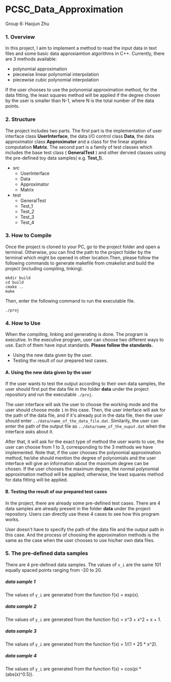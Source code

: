 # PCSC_Data_Approximation

Group 6: Haojun Zhu
### 1. Overview
In this project, I aim to implement a method to read the input data in text files and some basic data approxiamtion algorithms in C++. Currently, there are 3 methods available:
- polynomial approximation
- piecewise linear polynomial interpolation 
- piecewise cubic polynomial interpolation

If the user chooses to use the polynomial approximation method, for the data fitting, the least squares method will be applied if the degree chosen by the user is smaller than N-1, where N is the total number of the data points.

### 2. Structure

The project includes two parts. The first part is the implementation of user interface class **UserInterface**,  the data I/O control class **Data**, the data approximator class **Approximator** and a class for the linear algebra computation **Matrix**. The second part is a family of test classes which includes the base test class ( **GeneralTest** ) and other dervied classes using the pre-defined toy data samples( e.g. **Test_1**). 

- src
	- UserInterface
	- Data
	- Approximator
	- Matrix
- test
	- GeneralTest
	- Test_1
	- Test_2
	- Test_3
	- Test_4


### 3. How to Compile
Once the project is cloned to your PC, go to the project folder and open a terminal. Otherwise, you can find the path to the project folder by the terminal which might be opened in other location.Then, please follow the following commands to generate makefile from cmakelist and build the project (including compiling, linking).

	mkdir build
	cd build
	cmake ..
	make

Then, enter the following command to run the executable file.

	./proj

### 4. How to Use

When the compiling, linking and generating is done. The program is executive. In the executive program, user can choose two different ways to use. Each of them have input standards. **Please follow the standards.**

- Using the new data given by the user.
- Testing the result of our prepared test cases.

#### A. Using the new data given by the user
If the user wants to test the output according to their own data samples, the user should first put the data file in the folder **data** under the project repository and run the executable `./proj`.

The user interface will ask the user to choose the working mode and the user should choose mode `1` in this case. Then, the user interface will ask for the path of the data file, and if it's already put in the data file, then the user should enter `../data/name_of_the_data_file.dat`. Similarily, the user can enter the path of the output file as `../data/name_of_the_ouput.dat` when the interface asks about it.

After that, it will ask for the exact type of method the user wants to use, the user can choose from 1 to 3, corresponding to the 3 methods we have implemented. Note that, if the user chooses the polynomial approximation method, he/she should mention the degree of polynomials and the user interface will give an information about the maximum degree can be chosen. If the user chooses the maximum degree, the normal polynomial approximation method will be applied; otherwise, the least squares method for data fitting will be applied.

#### B. Testing the result of our prepared test cases
In the project, there are already some pre-defined test cases. There are 4 data samples are already present in the folder **data** under the project repository. Users can directly use these 4 cases to see how this program works. 

User doesn't have to specify the path of the data file and the output path in this case. And the process of choosing the approximation methods is the same as the case when the user chooses to use his/her own data files.

### 5. The pre-defined data samples

There are 4 pre-defined data samples. The values of `x_i` are the same 101 equally spaced points ranging from -20 to 20.

##### data sample 1
The values of `y_i` are generated from the function f(x) = exp(x).
##### data sample 2
The values of `y_i` are generated from the function f(x) = x^3 + x^2 + x + 1.
##### data sample 3
The values of `y_i` are generated from the function f(x) = 1/(1 + 25 * x^2).
##### data sample 4
The values of `y_i` are generated from the function f(x) = cos(pi * (abs(x)^0.5)).



